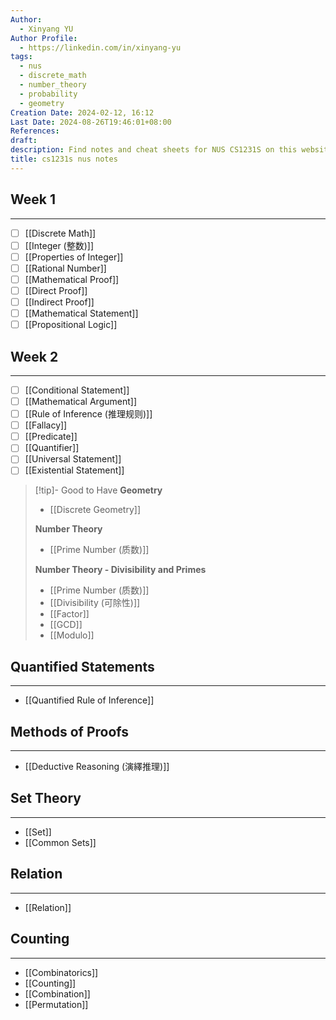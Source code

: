 ```yaml
---
Author:
  - Xinyang YU
Author Profile:
  - https://linkedin.com/in/xinyang-yu
tags:
  - nus
  - discrete_math
  - number_theory
  - probability
  - geometry
Creation Date: 2024-02-12, 16:12
Last Date: 2024-08-26T19:46:01+08:00
References: 
draft: 
description: Find notes and cheat sheets for NUS CS1231S on this website. Get help preparing for your final exam and answers to your questions.
title: cs1231s nus notes
---
```



## Week 1
---
- [ ] [[Discrete Math]]
- [ ] [[Integer (整数)]]
- [ ] [[Properties of Integer]] 
- [ ] [[Rational Number]]
- [ ] [[Mathematical Proof]]
- [ ] [[Direct Proof]]
- [ ] [[Indirect Proof]]
- [ ] [[Mathematical Statement]]
- [ ] [[Propositional Logic]]

## Week 2
---
- [ ] [[Conditional Statement]]
- [ ] [[Mathematical Argument]]
- [ ] [[Rule of Inference (推理规则)]]
- [ ] [[Fallacy]]
- [ ] [[Predicate]]
- [ ] [[Quantifier]]
- [ ] [[Universal Statement]]
- [ ] [[Existential Statement]]

>[!tip]- Good to Have
> **Geometry**
> - [[Discrete Geometry]]
>   
> **Number Theory**
> - [[Prime Number (质数)]]
>   
> **Number Theory - Divisibility and Primes** 
> - [[Prime Number (质数)]]
> - [[Divisibility (可除性)]]
> - [[Factor]]
> - [[GCD]]
> - [[Modulo]]


## Quantified Statements
---
- [[Quantified Rule of Inference]]

## Methods of Proofs
---
- [[Deductive Reasoning (演繹推理)]]

## Set Theory
---
- [[Set]]
- [[Common Sets]]

## Relation
---
- [[Relation]]



## Counting
---
- [[Combinatorics]]
- [[Counting]]
- [[Combination]]
- [[Permutation]]

